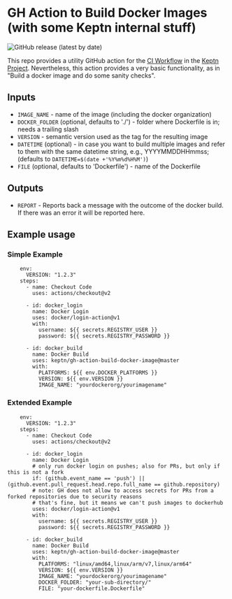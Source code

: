 # GH Action to Build Docker Images (with some Keptn internal stuff)
![GitHub release (latest by date)](https://img.shields.io/github/v/release/keptn/gh-action-build-docker-image)

This repo provides a utility GitHub action for the [CI Workflow](https://github.com/keptn/keptn/tree/master/.github/workflows) in the [Keptn Project](https://github.com/keptn). Nevertheless, this action provides a very basic functionality, as in "Build a docker image and do some sanity checks".

## Inputs

* `IMAGE_NAME` - name of the image (including the docker organization)
* `DOCKER_FOLDER` (optional, defaults to './') - folder where Dockerfile is in; needs a trailing slash
* `VERSION` - semantic version used as the tag for the resulting image
* `DATETIME` (optional) - in case you want to build multiple images and refer to them with the same datetime string, e.g., YYYYMMDDHHmmss; (defaults to `DATETIME=$(date +'%Y%m%d%H%M')`) 
* `FILE` (optional, defaults to 'Dockerfile') - name of the Dockerfile

## Outputs

* `REPORT` - Reports back a message with the outcome of the docker build. If there was an error it will be reported here.

## Example usage

### Simple Example

```
    env:
      VERSION: "1.2.3"
    steps:
      - name: Checkout Code
        uses: actions/checkout@v2

      - id: docker_login
        name: Docker Login
        uses: docker/login-action@v1
        with:
          username: ${{ secrets.REGISTRY_USER }}
          password: ${{ secrets.REGISTRY_PASSWORD }}

      - id: docker_build
        name: Docker Build
        uses: keptn/gh-action-build-docker-image@master
        with:
          PLATFORMS: ${{ env.DOCKER_PLATFORMS }}
          VERSION: ${{ env.VERSION }}
          IMAGE_NAME: "yourdockerorg/yourimagename"
```

### Extended Example

```
    env:
      VERSION: "1.2.3"
    steps:
      - name: Checkout Code
        uses: actions/checkout@v2

      - id: docker_login
        name: Docker Login
        # only run docker login on pushes; also for PRs, but only if this is not a fork
        if: (github.event_name == 'push') || (github.event.pull_request.head.repo.full_name == github.repository)
        # note: GH does not allow to access secrets for PRs from a forked repositories due to security reasons
        # that's fine, but it means we can't push images to dockerhub
        uses: docker/login-action@v1
        with:
          username: ${{ secrets.REGISTRY_USER }}
          password: ${{ secrets.REGISTRY_PASSWORD }}

      - id: docker_build
        name: Docker Build
        uses: keptn/gh-action-build-docker-image@master
        with:
          PLATFORMS: "linux/amd64,linux/arm/v7,linux/arm64"
          VERSION: ${{ env.VERSION }}
          IMAGE_NAME: "yourdockerorg/yourimagename"
          DOCKER_FOLDER: "your-sub-directory/"
          FILE: "your-dockerfile.Dockerfile"
```
